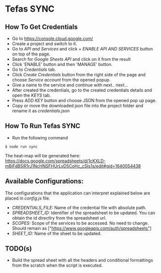 # Tefas SYNC

## How To Get Credentials
* Go to https://console.cloud.google.com/
* Create a project and switch to it.
* Go to *API and Services* and click *+ ENABLE API AND SERVICES* button on top of the page.
* Search for *Google Sheets API* and click on it from the result
* Click 'ENABLE' button and then 'MANAGE' button.
* Go to *Credentials* tab.
* Click *Create Credentials* button from the right side of the page and choose *Service account* from the opened popup.
* Give a name to the service and continue with next.. next...
* After created the credentials, go to the created credentials details and open the *KEYS* tab.
* Press *ADD KEY* button and choose JSON from the opened pop up page.
* Copy or move the downloaded json file into the project folder and rename it as *credentials.json*


## How To Run Tefas SYNC

* Run the following command

```shell
$ node run sync
```

The heat-map will be generated here:
https://docs.google.com/spreadsheets/d/1cKXLD-mBjFdB5lR1rJ1NcHNSFHUrLyD5CoHc_cSIs1s/edit#gid=1640054438


## Available Configurations:
The configurations that the application can interpret explained below are placed in *config.js* file.

* *CREDENTIALS_FILE:* Name of the credential file with absolute path.
* *SPREADSHEET_ID:* Identifier of the spreadsheet to be updated. You can obtain the id directlry from the spreadsheet url.
* *SCOPES:* Scope of the services to be accessed. No need to change.  Should remain as ["https://www.googleapis.com/auth/spreadsheets"]
* *SHEET_ID:* Name of the sheet to be updated.

## TODO(s)
* Build the spread sheet with all the headers and conditional formattings from the scratch when the script is executed.